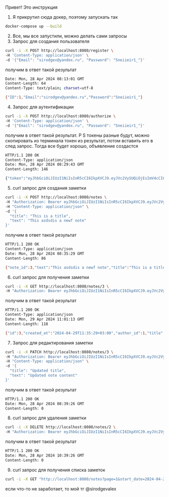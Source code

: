 Привет!
Это инструкция

1. Я прикрутил сюда докер, поэтому запускать так

```bash
docker-compose up --build
```

2. Все, мы все запустили, можно делать сами запросы
3. Запрос для создания пользователя

```bash
curl -i -X POST http://localhost:8080/register \
-H 'Content-Type: application/json' \
-d '{"Email": "sirodgev@yandex.ru", "Password": "Sneiieir1_"}'
```

получим в ответ такой результат

```bash
Date: Mon, 28 Apr 2024 08:13:01 GMT
Content-Length: 64
Content-Type: text/plain; charset=utf-8

{"ID":1,"Email":"sirodgev@yandex.ru","Password":"Sneiieir1_"}
```

4. Запрос для аутентификации

```bash
curl -i -X POST http://localhost:8080/authorize \
-H 'Content-Type: application/json' \
-d '{"Email": "sirodgev@yandex.ru", "Password": "Sneiieir1_"}'
```

получим в ответ такой результат. P S токены разные будут, можно скопировать из терминала токен из результат, потом вставить его в след запрос. Тогда все будет хорошо, объявление создастся

```bash
HTTP/1.1 200 OK
Content-Type: application/json
Date: Mon, 28 Apr 2024 08:29:43 GMT
Content-Length: 146

{"token":"eyJhbGciOiJIUzI1NiIsInR5cCI6IkpXVCJ9.eyJVc2VySUQiOjEsImV4cCI6MTcxNDM3OTY4Mywic3ViIjoiMSJ9.6ZawYuH5jBYtM6nGMEgh2REVr8cCKLSyPJAx5DuXRZo"}
```

5. curl запрос для создания заметки

```bash
curl -i -X POST http://localhost:8080/notes \
-H "Authorization: Bearer eyJhbGciOiJIUzI1NiIsInR5cCI6IkpXVCJ9.eyJVc2VySUQiOjEsImV4cCI6MTcxNDM3OTY4Mywic3ViIjoiMSJ9.6ZawYuH5jBYtM6nGMEgh2REVr8cCKLSyPJAx5DuXRZo" \
-H "Content-Type: application/json" \
-d '{
  "title": "This is a title",
  "text": "This asdsdis a newf note"
}'
```

получим в ответ такой результат

```bash
HTTP/1.1 200 OK
Content-Type: application/json
Date: Mon, 28 Apr 2024 08:35:29 GMT
Content-Length: 86

{"note_id":3,"text":"This asdsdis a newf note","title":"This is a title","user_id":1}
```

6. curl запрос для получения заметки

```bash
curl -i -X GET http://localhost:8080/notes/3 \
-H "Authorization: Bearer eyJhbGciOiJIUzI1NiIsInR5cCI6IkpXVCJ9.eyJVc2VySUQiOjEsImV4cCI6MTcxNDQ3MjM2Nywic3ViIjoiMSJ9.litAzj2OprQnlYIxYboTMPkLKfSI84Pipwaw-wXzL6o"
```

получим в ответ такой результат

```bash
HTTP/1.1 200 OK
Content-Type: application/json
Date: Mon, 29 Apr 2024 11:01:13 GMT
Content-Length: 118

{"id":3,"created_at":"2024-04-29T11:35:29+03:00","author_id":1,"title":"Updated title","text":"Updated note content"}
```

7. Запрос для редактирования заметки

```bash
curl -i -X PATCH http://localhost:8080/notes/3 \
-H "Authorization: Bearer eyJhbGciOiJIUzI1NiIsInR5cCI6IkpXVCJ9.eyJVc2VySUQiOjEsImV4cCI6MTcxNDM3OTY4Mywic3ViIjoiMSJ9.6ZawYuH5jBYtM6nGMEgh2REVr8cCKLSyPJAx5DuXRZo" \
-H "Content-Type: application/json" \
-d '{
  "title": "Updated title",
  "text": "Updated note content"
}'
```

получим в ответ такой результат

```bash
HTTP/1.1 200 OK
Date: Mon, 28 Apr 2024 08:39:26 GMT
Content-Length: 0
```

8. curl запрос для удаления заметки

```bash
curl -i -X DELETE http://localhost:8080/notes/2 \
-H "Authorization: Bearer eyJhbGciOiJIUzI1NiIsInR5cCI6IkpXVCJ9.eyJVc2VySUQiOjEsImV4cCI6MTcxNDQ3MjM2Nywic3ViIjoiMSJ9.litAzj2OprQnlYIxYboTMPkLKfSI84Pipwaw-wXzL6o"
```

получим в ответ такой результат

```bash
HTTP/1.1 200 OK
Date: Mon, 28 Apr 2024 10:39:26 GMT
Content-Length: 0
```

9. curl запрос для получения списка заметок

```bash
curl -i -X GET "http://localhost:8080/notes?page=1&start_date=2024-04-29&end_date=2024-04-29"
```

если что-то не заработает, то мой тг @sirodgevalex
